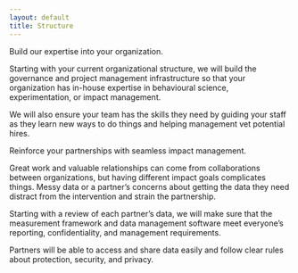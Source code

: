 ```yaml
---
layout: default
title: Structure
---
```


Build our expertise into your organization.

Starting with your current organizational structure, we will build the governance and project management infrastructure so that your organization has in-house expertise in behavioural science, experimentation, or impact management.

We will also ensure your team has the skills they need by guiding your staff as they learn new ways to do things and helping management vet potential hires.

Reinforce your partnerships with seamless impact management.

Great work and valuable relationships can come from collaborations between organizations, but having different impact goals complicates things. Messy data or a partner’s concerns about getting the data they need distract from the intervention and strain the partnership.

Starting with a review of each partner’s data, we will make sure that the measurement framework and data management software meet everyone’s reporting, confidentiality, and management requirements.

Partners will be able to access and share data easily and follow clear rules about protection, security, and privacy.

